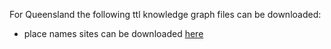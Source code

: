 For Queensland the following ttl knowledge graph files can be downloaded:
* place names sites can be downloaded [here](https://drive.google.com/file/d/1WGt8hFwC7nooNHUB8iwFLJDYeKid8Rb6/view?usp=sharing)

